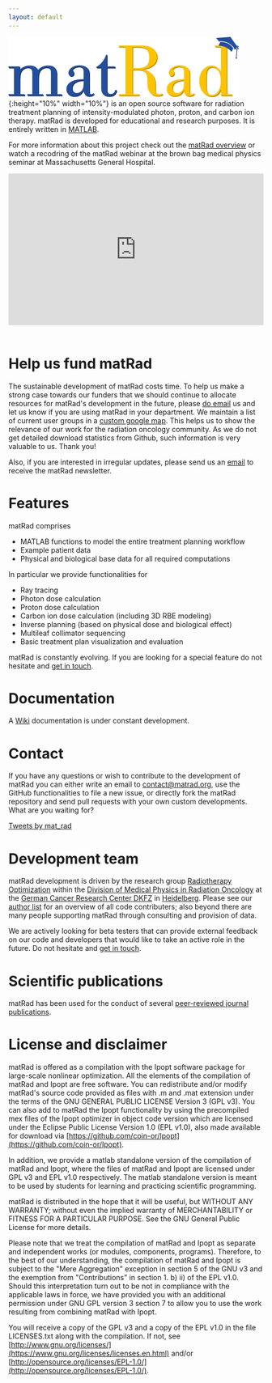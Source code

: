 ```yaml
---
layout: default
---
```


![matRad](/assets/img/matrad_hat.svg){:height="10%" width="10%"} is an open source software for radiation treatment planning of intensity-modulated photon, proton, and carbon ion therapy. matRad is developed for educational and research purposes. It is entirely written in [MATLAB](http://www.mathworks.com/products/matlab).

For more information about this project check out the [matRad overview](https://github.com/e0404/matRad/wiki/documents/matRad.pdf) or watch a recodring of the matRad webinar at the brown bag medical physics seminar at Massachusetts General Hospital.

<iframe width="100%" height="300px" src="https://www.youtube.com/embed/40_n7BIqLdw" frameborder="0" allow="accelerometer; autoplay; clipboard-write; encrypted-media; gyroscope; picture-in-picture" allowfullscreen></iframe>
&nbsp;

Help us fund matRad
========

The sustainable development of matRad costs time. To help us make a strong case towards our funders that we should continue to allocate resources for matRad's development in the future, please <a id="writeEmail" href="mailto:contact@matrad.org?Subject=We use matRad at ..." target="_top">do email</a> us and let us know if you are using matRad in your department. We maintain a list of current user groups in a <a id="gotoMap" href="https://drive.google.com/open?id=1nG8_pE0RR5j1lp2iLLeBCeuwrO0&usp=sharing">custom google map</a>. This helps us to show the relevance of our work for the radiation oncology community. As we do not get detailed download statistics from Github, such information is very valuable to us. Thank you!

Also, if you are interested in irregular updates, please send us an <a href="mailto:contact@matrad.org?Subject=matRad newsletter" target="_top">email</a> to receive the matRad newsletter.

Features
========

matRad comprises

* MATLAB functions to model the entire treatment planning workflow
* Example patient data
* Physical and biological base data for all required computations

In particular we provide functionalities for

* Ray tracing
* Photon dose calculation
* Proton dose calculation
* Carbon ion dose calculation (including 3D RBE modeling)
* Inverse planning (based on physical dose and biological effect)
* Multileaf collimator sequencing
* Basic treatment plan visualization and evaluation

matRad is constantly evolving. If you are looking for a special feature do not hesitate and <a href="mailto:contact@matrad.org?Subject=matRad" target="_top">get in touch</a>.

Documentation
========

A [Wiki](https://github.com/e0404/matRad/wiki) documentation is under constant development.

Contact
========
If you have any questions or wish to contribute to the development of matRad you can either write an email to <a href="mailto:contact@matrad.org">contact@matrad.org</a>, use the GitHub functionalities to file a new issue, or directly fork the matRad repository and send pull requests with your own custom developments. What are you waiting for?

<a class="twitter-timeline" href="https://twitter.com/mat_rad?ref_src=twsrc%5Etfw">Tweets by mat_rad</a> <script async src="https://platform.twitter.com/widgets.js" charset="utf-8"></script>


Development team
========
matRad development is driven by the research group [Radiotherapy Optimization](https://www.dkfz.de/en/medphys/optimization_algorithms/optimization_algorithms.html) within the [Division of Medical Physics in Radiation Oncology](https://www.dkfz.de/en/medphys/) at the [German Cancer Research Center DKFZ](https://www.dkfz.de/en/index.html) in [Heidelberg](https://www.google.de/maps/place/German+Cancer+Research+Center/@49.41023,8.6730541,5129m/data=!3m1!1e3!4m5!3m4!1s0x4797c12f081fefc5:0x21c080e0d5b438c8!8m2!3d49.4144184!4d8.6719509?hl=en). Please see our [author list](https://github.com/e0404/matRad/blob/master/AUTHORS.txt) for an overview of all code contributers; also beyond there are many people supporting matRad through consulting and provision of data.

We are actively looking for beta testers that can provide external feedback on our code and developers that would like to take an active role in the future. Do not hesitate and <a href="mailto:contact@matrad.org?Subject=matRad" target="_top">get in touch</a>.

Scientific publications
========
matRad has been used for the conduct of several [peer-reviewed journal publications](https://scholar.google.de/scholar?cites=6882863808740897521).

License and disclaimer
========
matRad is offered as a compilation with the Ipopt software package for large-scale nonlinear optimization. All the elements of the compilation of matRad and Ipopt are free software. You can redistribute and/or modify matRad's source code provided as files with .m and .mat extension under the terms of the GNU GENERAL PUBLIC LICENSE Version 3 (GPL v3). You can also add to matRad the Ipopt functionality by using the precompiled mex files of the Ipopt optimizer in object code version which are licensed under the Eclipse Public License Version 1.0 (EPL v1.0), also made available for download via [https://github.com/coin-or/Ipopt](https://github.com/coin-or/Ipopt).

In addition, we provide a matlab standalone version of the compilation of matRad and Ipopt, where the files of matRad and Ipopt are licensed under GPL v3 and EPL v1.0 respectively. The matlab standalone version is meant to be used by students for learning and practicing scientific programming.

matRad is distributed in the hope that it will be useful, but WITHOUT ANY WARRANTY; without even the implied warranty of MERCHANTABILITY or FITNESS FOR A PARTICULAR PURPOSE. See the GNU General Public License for more details.

Please note that we treat the compilation of matRad and Ipopt as separate and independent works (or modules, components, programs). Therefore, to the best of our understanding, the compilation of matRad and Ipopt is subject to the "Mere Aggregation" exception in section 5 of the GNU v3 and the exemption from "Contributions" in section 1. b) ii) of the EPL v1.0. Should this interpretation turn out to be not in compliance with the applicable laws in force, we have provided you with an additional permission under GNU GPL version 3 section 7 to allow you to use the work resulting from combining matRad with Ipopt.

You will receive a copy of the GPL v3 and a copy of the EPL v1.0 in the file LICENSES.txt along with the compilation. If not, see [http://www.gnu.org/licenses/](https://www.gnu.org/licenses/licenses.en.html) and/or [http://opensource.org/licenses/EPL-1.0/](http://opensource.org/licenses/EPL-1.0/).







